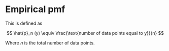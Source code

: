 # Empirical pmf

This is defined as

$$
\hat{p}_n (y) \equiv \frac{\text{number of data points equal to y}}{n}
$$

Where $n$ is the total number of data points.
